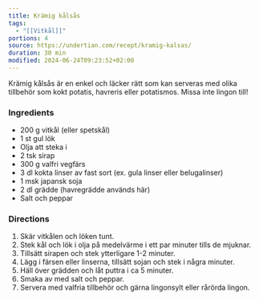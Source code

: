 ```yaml
---
title: Krämig kålsås
tags:
  - "[[Vitkål]]"
portions: 4
source: https://undertian.com/recept/kramig-kalsas/
duration: 30 min
modified: 2024-06-24T09:23:52+02:00
---
```


Krämig kålsås är en enkel och läcker rätt som kan serveras med olika tillbehör som kokt potatis, havreris eller potatismos. Missa inte lingon till!

### Ingredients
- 200 g vitkål (eller spetskål)
- 1 st gul lök
- Olja att steka i
- 2 tsk sirap
- 300 g valfri vegfärs
- 3 dl kokta linser av fast sort (ex. gula linser eller belugalinser)
- 1 msk japansk soja
- 2 dl grädde (havregrädde används här)
- Salt och peppar

### Directions
1. Skär vitkålen och löken tunt.
2. Stek kål och lök i olja på medelvärme i ett par minuter tills de mjuknar.
3. Tillsätt sirapen och stek ytterligare 1-2 minuter.
4. Lägg i färsen eller linserna, tillsätt sojan och stek i några minuter.
5. Häll över grädden och låt puttra i ca 5 minuter.
6. Smaka av med salt och peppar.
7. Servera med valfria tillbehör och gärna lingonsylt eller rårörda lingon.

